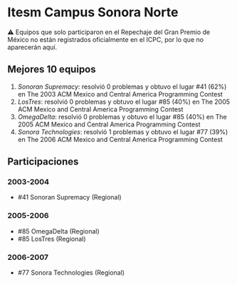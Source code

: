 # Itesm Campus Sonora Norte

:warning: Equipos que solo participaron en el Repechaje del Gran Premio de México no están registrados oficialmente en el ICPC, por lo que no aparecerán aquí.

## Mejores 10 equipos

1. _Sonoran Supremacy_: resolvió 0 problemas y obtuvo el lugar #41 (62%) en The 2003 ACM Mexico and Central America Programming Contest
1. _LosTres_: resolvió 0 problemas y obtuvo el lugar #85 (40%) en The 2005 ACM Mexico and Central America Programming Contest
1. _OmegaDelta_: resolvió 0 problemas y obtuvo el lugar #85 (40%) en The 2005 ACM Mexico and Central America Programming Contest
1. _Sonora Technologies_: resolvió 1 problemas y obtuvo el lugar #77 (39%) en The 2006 ACM Mexico and Central America Programming Contest

## Participaciones

### 2003-2004

- #41 Sonoran Supremacy (Regional)

### 2005-2006

- #85 OmegaDelta (Regional)
- #85 LosTres (Regional)

### 2006-2007

- #77 Sonora Technologies (Regional)



